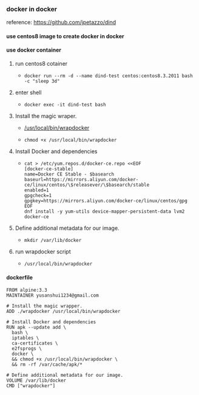 ### docker in docker

reference: https://github.com/jpetazzo/dind

#### use centos8 image to create docker in docker 

#### use docker container


1. run centos8 cotainer

    * ```shell script
      docker run --rm -d --name dind-test centos:centos8.3.2011 bash -c "sleep 3d"
      ```

2. enter shell

    * ```
      docker exec -it dind-test bash
      ```

3. Install the magic wraper.
    
    * [/usr/local/bin/wrapdocker](resources/wrapdocker.md)
    * ```
      chmod +x /usr/local/bin/wrapdocker
      ```

4. Install Docker and dependencies

    * ```shell script
      cat > /etc/yum.repos.d/docker-ce.repo <<EOF
      [docker-ce-stable]
      name=Docker CE Stable - $basearch
      baseurl=https://mirrors.aliyun.com/docker-ce/linux/centos/\$releasever/\$basearch/stable
      enabled=1
      gpgcheck=1
      gpgkey=https://mirrors.aliyun.com/docker-ce/linux/centos/gpg
      EOF
      dnf install -y yum-utils device-mapper-persistent-data lvm2 docker-ce
      ```
5. Define additional metadata for our image.

   * ```
     mkdir /var/lib/docker
     ```

6. run wrapdocker script
   
   * ```
     /usr/local/bin/wrapdocker
     ```

#### dockerfile

```shell script
FROM alpine:3.3
MAINTAINER yusanshui1234@gmail.com

# Install the magic wrapper.
ADD ./wrapdocker /usr/local/bin/wrapdocker

# Install Docker and dependencies
RUN apk --update add \
  bash \
  iptables \
  ca-certificates \
  e2fsprogs \
  docker \
  && chmod +x /usr/local/bin/wrapdocker \
  && rm -rf /var/cache/apk/*

# Define additional metadata for our image.
VOLUME /var/lib/docker
CMD ["wrapdocker"]
```
